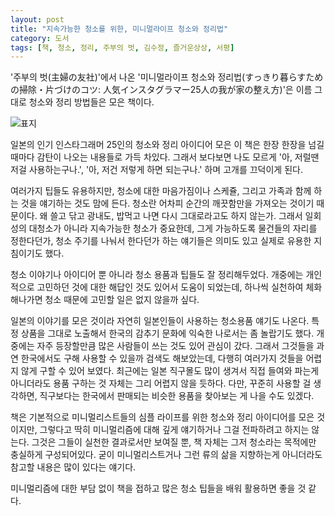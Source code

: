 ```yaml
---
layout: post
title: "지속가능한 청소를 위한, 미니멀라이프 청소와 정리법"
category: 도서
tags: [책, 청소, 정리, 주부의 벗, 김수정, 즐거운상상, 서평]
---
```


'주부의 벗(主婦の友社)'에서 나온
'미니멀라이프 청소와 정리법(すっきり暮らすための掃除・片づけのコツ: 人気インスタグラマー25人の我が家の整え方)'은
이름 그대로 청소와 정리 방법들은 모은 책이다.

![표지](https://lh3.googleusercontent.com/bb05mPDbDkR6Zwt5BeL8Xf3uEgV1RgyiTCliuy12wOMteKTE6KC7NbzK27CxDcWNj373cQgsp-f5OQ=s480)

일본의 인기 인스타그래머 25인의 청소와 정리 아이디어 모은 이 책은
한장 한장을 넘길 때마다 감탄이 나오는 내용들로 가득 차있다.
그래서 보다보면 나도 모르게
'아, 저럴땐 저걸 사용하는구나.',
'아, 저건 저렇게 하면 되는구나.'
하며 고개를 끄덕이게 된다.

여러가지 팁들도 유용하지만,
청소에 대한 마음가짐이나 스케쥴,
그리고 가족과 함께 하는 것을 얘기하는 것도 맘에 든다.
청소란 어차피 순간의 깨끗함만을 가져오는 것이기 때문이다.
왜 쓸고 닦고 광내도, 밥먹고 나면 다시 그대로라고도 하지 않는가.
그래서 일회성의 대청소가 아니라 지속가능한 청소가 중요한데,
그게 가능하도록 물건들의 자리를 정한다던가,
청소 주기를 나눠서 한다던가 하는 얘기들은 의미도 있고 실제로 유용한 지침이기도 했다.

청소 이야기나 아이디어 뿐 아니라 청소 용품과 팁들도 잘 정리해두었다.
개중에는 개인적으로 고민하던 것에 대한 해답인 것도 있어서 도움이 되었는데,
하나씩 실천하여 체화해나가면 청소 때문에 고민할 일은 없지 않을까 싶다.

일본의 이야기를 모은 것이라 자연히 일본인들이 사용하는 청소용품 얘기도 나온다.
특정 상품을 그대로 노출해서 한국의 감추기 문화에 익숙한 나로서는 좀 놀랍기도 했다.
개중에는 자주 등장할만큼 많은 사람들이 쓰는 것도 있어 관심이 갔다.
그래서 그것들을 과연 한국에서도 구해 사용할 수 있을까 검색도 해보았는데,
다행히 여러가지 것들을 어렵지 않게 구할 수 있어 보였다.
최근에는 일본 직구몰도 많이 생겨서
직접 들여와 파는게 아니더라도
용품 구하는 것 자체는 그리 어렵지 않을 듯하다.
다만, 꾸준히 사용할 걸 생각하면, 직구보다는 한국에서 판매되는 비슷한 용품을 찾아보는 게 나을 수도 있겠다.

책은 기본적으로 미니멀리스트들의
심플 라이프를 위한 청소와 정리 아이디어를 모은 것이지만,
그렇다고 딱히 미니멀리즘에 대해 깊게 얘기하거나 그걸 전파하려고 하지는 않는다.
그것은 그들이 실천한 결과로서만 보여질 뿐,
책 자체는 그저 청소라는 목적에만 충실하게 구성되어있다.
굳이 미니멀리스트거나 그런 류의 삶을 지향하는게 아니더라도 참고할 내용은 많이 있다는 얘기다.

미니멀리즘에 대한 부담 없이 책을 접하고 많은 청소 팁들을 배워 활용하면 좋을 것 같다.
